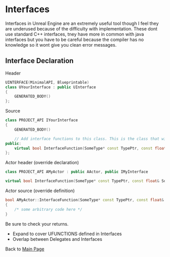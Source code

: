 # Interfaces
Interfaces in Unreal Engine are an extremely useful tool though I feel they are underused because of the difficulty with implementation. These dont use standard C++ interfaces, tney have more in common with java interfaces but you have to be careful because the compiler has no knowledge so it wont give you clean error messages.

## Interface Declaration
Header
```c++
UINTERFACE(MinimalAPI, Blueprintable)
class UYourInterface : public UInterface
{
    GENERATED_BODY()
};
```
Source
```c++
class PROJECT_API IYourInterface
{
    GENERATED_BODY()

    // Add interface functions to this class. This is the class that will be inherited to implement this interface.
public:
    virtual bool InterfaceFunction(SomeType* const TypePtr, const float& SomeFloat, const TArray<FText>& SomeTextEntries);
};
```
Actor header (override declaration)
```c++
class PROJECT_API AMyActor : public AActor, public IMyInterface

virtual bool InterfaceFunction(SomeType* const TypePtr, const float& SomeFloat, const TArray<FText>& SomeTextEntries);
```
Actor source (override definition)
```c++
bool AMyActor::InterfaceFunction(SomeType* const TypePtr, const float& SomeFloat, const TArray<FText>& SomeTextEntries) 
{
    /* some arbitrary code here */
}
```

Be sure to check your returns.

* Expand to cover UFUNCTIONS defined in Interfaces
* Overlap between Delegates and Interfaces

Back to [Main Page](../README.md)
